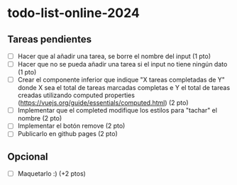 # todo-list-online-2024

## Tareas pendientes

- [ ] Hacer que al añadir una tarea, se borre el nombre del input (1 pto)
- [ ] Hacer que no se pueda añadir una tarea si el input no tiene ningún dato (1 pto)
- [ ] Crear el componente inferior que indique "X tareas completadas de Y" donde X sea el total de tareas marcadas completas e Y el total de tareas creadas utilizando computed properties (https://vuejs.org/guide/essentials/computed.html) (2 pto)
- [ ] Implementar que el completed modifique los estilos para "tachar" el nombre (2 pto)
- [ ] Implementar el botón remove (2 pto)
- [ ] Publicarlo en github pages (2 pto)

## Opcional

- [ ] Maquetarlo :) (+2 ptos)

